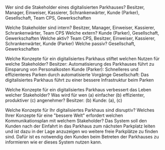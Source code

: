 Wer sind die Stakeholder eines digitalisierten Parkhauses?
Besitzer, Manager, Einweiser, Kassierer, Schrankenwärter, Kunde (Parker), Gesellschaft, Team CPS, Gewerkschaften

Welche Stakeholder sind intern? 
Besitzer, Manager, Einweiser, Kassierer, Schrankenwärter, Team CPS
Welche extern?
Kunde (Parker), Gesellschaft, Gewerkschaften
Welche aktiv?
Team CPS, Besitzer, Einweiser, Kassierer, Schrankenwärter, Kunde (Parker)
Welche passiv?
Gesellschaft, Gewerkschaften

Welche Konzepte für ein digitalisiertes Parkhaus stiftet welchen Nutzen für welche Stakeholder?
Besitzer: Automatisierung des Parkhauses führt zu Einsparung von Personalkosten
Kunde (Parker): Schnelleres und effizienteres Parken durch automatisierte Vorgänge
Gesellschaft: Das digitalisiertes Parkhaus führt zu einer bessere Infrastruktur beim Parken

Welche Konzepte für ein digitalisiertes Parkhaus verbessert das Leben welcher Stakeholder? Was wird für wen (a) einfacher (b) effizienter, produktiver (c) angenehmer?
Besitzer:  (b)
Kunde: (a), (c)

Welche Konzepte für Ihr digitalisiertes Parkhaus sind disruptiv? Welches Ihrer Konzepte für eine "bessere Welt" erfordert welchen Kommunikationsplan mit welchem Stakeholder?
Das System soll den Kunden nach der Einfahrt in das Parkhaus zum nächsten Parkplatz leiten und ist dazu in der Lage anzuzeigen wo weitere freie Parkplätze zu finden sind.
Dafür ist es notwendig den Kunden beim Betreten der Parkhauses zu informieren wie er dieses System nutzen kann.
